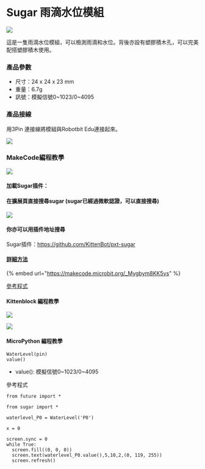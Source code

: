 # Sugar 雨滴水位模組

![](https://kittenbothk.readthedocs.io/en/latest/\_images/water1.png)

這是一隻雨滴水位模組，可以檢測雨滴和水位。背後亦設有塑膠積木孔，可以完美配搭塑膠積木使用。

### 產品參數

* 尺寸：24 x 24 x 23 mm
* 重量：6.7g
* 訊號：模擬信號0\~1023/0\~4095

### 產品接線

用3Pin 連接線將模組與Robotbit Edu連接起來。

![](https://kittenbothk.readthedocs.io/en/latest/\_images/water\_wire3.png)

### MakeCode編程教學

![](https://kittenbothk.readthedocs.io/en/latest/\_images/mcbanner15.png)

#### 加載Sugar插件：

#### 在擴展頁直接搜尋sugar (sugar已經過微軟認證，可以直接搜尋)

![](https://kittenbothk.readthedocs.io/en/latest/\_images/sugar\_search.gif)

#### 你亦可以用插件地址搜尋

Sugar插件：https://github.com/KittenBot/pxt-sugar

#### [詳細方法](../../makecode/kittenbotandmakecode.md)

{% embed url="https://makecode.microbit.org/_Mygbym8KK5vs" %}

[參考程式](https://makecode.microbit.org/\_Mygbym8KK5vs)

#### Kittenblock 編程教學

![](https://kittenbothk.readthedocs.io/en/latest/\_images/kbbanner9.png)

![](https://kittenbothk.readthedocs.io/en/latest/\_images/water3.png)

#### MicroPython 編程教學

```
WaterLevel(pin)
value()
```

* value(): 模擬信號0\~1023/0\~4095

參考程式

```
from future import *

from sugar import *

waterlevel_P0 = WaterLevel('P0')

x = 0

screen.sync = 0
while True:
  screen.fill((0, 0, 0))
  screen.text(waterlevel_P0.value(),5,10,2,(0, 119, 255))
  screen.refresh()
```
